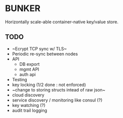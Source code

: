 # BUNKER
Horizontally scale-able container-native key/value store.

## TODO
* ~Ecrypt TCP sync w/ TLS~
* Periodic re-sync between nodes
* API
  * DB export
  * mgmt API
  * auth api
* Testing
* key locking (1/2 done : not enforced)
* ~change to storing structs intead of raw json~
* cloud discovery
* service discovery / monitoring like consul (?)
* key watching (?)
* audit trail logging